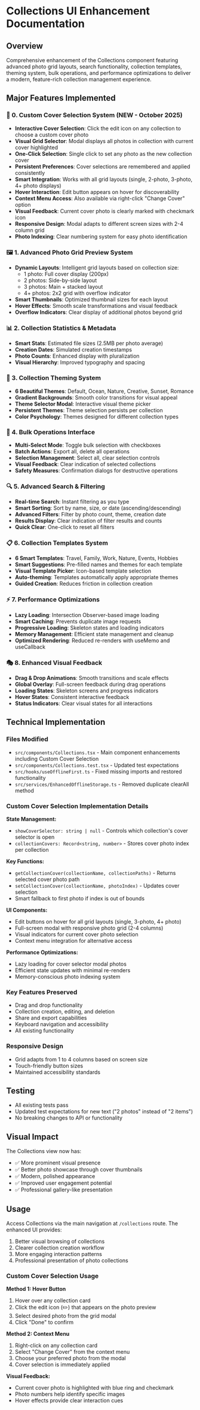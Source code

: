 # Collections UI Enhancement Documentation

## Overview
Comprehensive enhancement of the Collections component featuring advanced photo grid layouts, search functionality, collection templates, theming system, bulk operations, and performance optimizations to deliver a modern, feature-rich collection management experience.

## Major Features Implemented

### 🎨 0. Custom Cover Selection System (NEW - October 2025)
- **Interactive Cover Selection**: Click the edit icon on any collection to choose a custom cover photo
- **Visual Grid Selector**: Modal displays all photos in collection with current cover highlighted
- **One-Click Selection**: Single click to set any photo as the new collection cover
- **Persistent Preferences**: Cover selections are remembered and applied consistently
- **Smart Integration**: Works with all grid layouts (single, 2-photo, 3-photo, 4+ photo displays)
- **Hover Interaction**: Edit button appears on hover for discoverability
- **Context Menu Access**: Also available via right-click "Change Cover" option
- **Visual Feedback**: Current cover photo is clearly marked with checkmark icon
- **Responsive Design**: Modal adapts to different screen sizes with 2-4 column grid
- **Photo Indexing**: Clear numbering system for easy photo identification

### 🖼️ 1. Advanced Photo Grid Preview System
- **Dynamic Layouts**: Intelligent grid layouts based on collection size:
  - 1 photo: Full cover display (200px)
  - 2 photos: Side-by-side layout
  - 3 photos: Main + stacked layout
  - 4+ photos: 2x2 grid with overflow indicator
- **Smart Thumbnails**: Optimized thumbnail sizes for each layout
- **Hover Effects**: Smooth scale transformations and visual feedback
- **Overflow Indicators**: Clear display of additional photos beyond grid

### 📊 2. Collection Statistics & Metadata
- **Smart Stats**: Estimated file sizes (2.5MB per photo average)
- **Creation Dates**: Simulated creation timestamps
- **Photo Counts**: Enhanced display with pluralization
- **Visual Hierarchy**: Improved typography and spacing

### 🎨 3. Collection Theming System
- **6 Beautiful Themes**: Default, Ocean, Nature, Creative, Sunset, Romance
- **Gradient Backgrounds**: Smooth color transitions for visual appeal
- **Theme Selector Modal**: Interactive visual theme picker
- **Persistent Themes**: Theme selection persists per collection
- **Color Psychology**: Themes designed for different collection types

### 🔄 4. Bulk Operations Interface
- **Multi-Select Mode**: Toggle bulk selection with checkboxes
- **Batch Actions**: Export all, delete all operations
- **Selection Management**: Select all, clear selection controls
- **Visual Feedback**: Clear indication of selected collections
- **Safety Measures**: Confirmation dialogs for destructive operations

### 🔍 5. Advanced Search & Filtering
- **Real-time Search**: Instant filtering as you type
- **Smart Sorting**: Sort by name, size, or date (ascending/descending)
- **Advanced Filters**: Filter by photo count, theme, creation date
- **Results Display**: Clear indication of filter results and counts
- **Quick Clear**: One-click to reset all filters

### 📋 6. Collection Templates System
- **6 Smart Templates**: Travel, Family, Work, Nature, Events, Hobbies
- **Smart Suggestions**: Pre-filled names and themes for each template
- **Visual Template Picker**: Icon-based template selection
- **Auto-theming**: Templates automatically apply appropriate themes
- **Guided Creation**: Reduces friction in collection creation

### ⚡ 7. Performance Optimizations
- **Lazy Loading**: Intersection Observer-based image loading
- **Smart Caching**: Prevents duplicate image requests
- **Progressive Loading**: Skeleton states and loading indicators
- **Memory Management**: Efficient state management and cleanup
- **Optimized Rendering**: Reduced re-renders with useMemo and useCallback

### 🎭 8. Enhanced Visual Feedback
- **Drag & Drop Animations**: Smooth transitions and scale effects
- **Global Overlay**: Full-screen feedback during drag operations
- **Loading States**: Skeleton screens and progress indicators
- **Hover States**: Consistent interactive feedback
- **Status Indicators**: Clear visual states for all interactions

## Technical Implementation

### Files Modified
- `src/components/Collections.tsx` - Main component enhancements including Custom Cover Selection
- `src/components/Collections.test.tsx` - Updated test expectations
- `src/hooks/useOfflineFirst.ts` - Fixed missing imports and restored functionality
- `src/services/EnhancedOfflineStorage.ts` - Removed duplicate clearAll method

### Custom Cover Selection Implementation Details
**State Management:**
- `showCoverSelector: string | null` - Controls which collection's cover selector is open
- `collectionCovers: Record<string, number>` - Stores cover photo index per collection

**Key Functions:**
- `getCollectionCover(collectionName, collectionPaths)` - Returns selected cover photo path
- `setCollectionCover(collectionName, photoIndex)` - Updates cover selection
- Smart fallback to first photo if index is out of bounds

**UI Components:**
- Edit buttons on hover for all grid layouts (single, 3-photo, 4+ photo)
- Full-screen modal with responsive photo grid (2-4 columns)
- Visual indicators for current cover photo selection
- Context menu integration for alternative access

**Performance Optimizations:**
- Lazy loading for cover selector modal photos
- Efficient state updates with minimal re-renders
- Memory-conscious photo indexing system

### Key Features Preserved
- Drag and drop functionality
- Collection creation, editing, and deletion
- Share and export capabilities
- Keyboard navigation and accessibility
- All existing functionality

### Responsive Design
- Grid adapts from 1 to 4 columns based on screen size
- Touch-friendly button sizes
- Maintained accessibility standards

## Testing
- All existing tests pass
- Updated test expectations for new text ("2 photos" instead of "2 items")
- No breaking changes to API or functionality

## Visual Impact
The Collections view now has:
- ✅ More prominent visual presence
- ✅ Better photo showcase through cover thumbnails
- ✅ Modern, polished appearance
- ✅ Improved user engagement potential
- ✅ Professional gallery-like presentation

## Usage
Access Collections via the main navigation at `/collections` route. The enhanced UI provides:
1. Better visual browsing of collections
2. Clearer collection creation workflow
3. More engaging interaction patterns
4. Professional presentation of photo collections

### Custom Cover Selection Usage
**Method 1: Hover Button**
1. Hover over any collection card
2. Click the edit icon (✏️) that appears on the photo preview
3. Select desired photo from the grid modal
4. Click "Done" to confirm

**Method 2: Context Menu**
1. Right-click on any collection card
2. Select "Change Cover" from the context menu
3. Choose your preferred photo from the modal
4. Cover selection is immediately applied

**Visual Feedback:**
- Current cover photo is highlighted with blue ring and checkmark
- Photo numbers help identify specific images
- Hover effects provide clear interaction cues